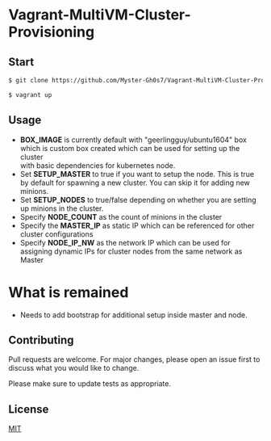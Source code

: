 # Vagrant-MultiVM-Cluster-Provisioning

## Start

```bash
$ git clone https://github.com/Myster-Gh0s7/Vagrant-MultiVM-Cluster-Provisioning && cd Vagrant-MultiVM-Cluster-Provisioning

$ vagrant up
```

## Usage

* **BOX_IMAGE** is currently default with "geerlingguy/ubuntu1604" box which is custom box created which can be used for setting up the cluster  
  with basic dependencies for kubernetes node.
* Set **SETUP_MASTER** to true if you want to setup the node. This is true by default for spawning a new cluster. You can skip it for adding 
  new minions.
* Set **SETUP_NODES** to true/false depending on whether you are setting up minions in the cluster.
* Specify **NODE_COUNT** as the count of minions in the cluster
* Specify the **MASTER_IP** as static IP which can be referenced for other cluster configurations
* Specify **NODE_IP_NW** as the network IP which can be used for assigning dynamic IPs for cluster nodes from the same network as Master

# What is remained

* Needs to add bootstrap for additional setup inside master and node.


## Contributing
Pull requests are welcome. For major changes, please open an issue first to discuss what you would like to change.

Please make sure to update tests as appropriate.

## License
[MIT](https://choosealicense.com/licenses/mit/)
